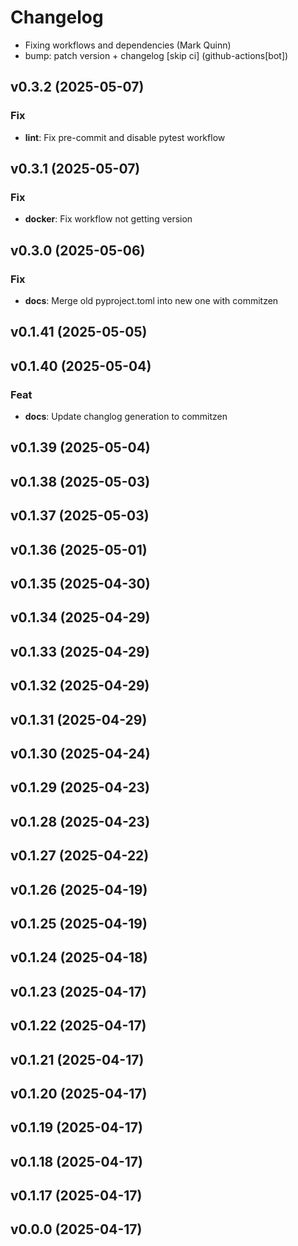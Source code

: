 # Changelog


- Fixing workflows and dependencies (Mark Quinn)
- bump: patch version + changelog [skip ci] (github-actions[bot])

## v0.3.2 (2025-05-07)

### Fix

- **lint**: Fix pre-commit and disable pytest workflow

## v0.3.1 (2025-05-07)

### Fix

- **docker**: Fix workflow not getting version

## v0.3.0 (2025-05-06)

### Fix

- **docs**: Merge old pyproject.toml into new one with commitzen

## v0.1.41 (2025-05-05)

## v0.1.40 (2025-05-04)

### Feat

- **docs**: Update changlog generation to commitzen

## v0.1.39 (2025-05-04)

## v0.1.38 (2025-05-03)

## v0.1.37 (2025-05-03)

## v0.1.36 (2025-05-01)

## v0.1.35 (2025-04-30)

## v0.1.34 (2025-04-29)

## v0.1.33 (2025-04-29)

## v0.1.32 (2025-04-29)

## v0.1.31 (2025-04-29)

## v0.1.30 (2025-04-24)

## v0.1.29 (2025-04-23)

## v0.1.28 (2025-04-23)

## v0.1.27 (2025-04-22)

## v0.1.26 (2025-04-19)

## v0.1.25 (2025-04-19)

## v0.1.24 (2025-04-18)

## v0.1.23 (2025-04-17)

## v0.1.22 (2025-04-17)

## v0.1.21 (2025-04-17)

## v0.1.20 (2025-04-17)

## v0.1.19 (2025-04-17)

## v0.1.18 (2025-04-17)

## v0.1.17 (2025-04-17)

## v0.0.0 (2025-04-17)
